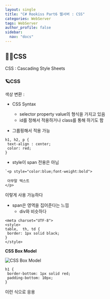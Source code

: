 ```yaml
---
layout: single
title: "C# Rookiss Part6 웹서버 : CSS"
categories: WebServer
tags: WebServer
author_profile: false
sidebar:
  nav: "docs"
---
```




## 🙇‍♀️CSS


CSS : Cascading Style Sheets


### 🪐CSS


색상 변환 : <span style="color:blue;font-weight:bold"> </span>


* CSS Syntax
  * selector property value의 형식을 가지고 있음
  * id를 정해서 적용하거나 class를 통해 하기도 함

* 그룹핑해서 적용 가능

```
h1, h2, p {
 text-align : center;
 color: red;
}
```


* style이 span 전용은 아님

```
`<p style="color:blue;font-weight:bold">

 아무말 텍스트
</p>
```
이렇게 사용 가능하다

* span은 영역을 집어준다는 느낌
  - div와 비슷하다


```
<meta charset="UTF-8">
<style>
table,  th, td {
 border: 1px solid black;
}
</style>
```



**CSS Box Model**


![CSS Box Model](https://user-images.githubusercontent.com/86364202/151689457-051dc4c1-aa8b-4794-99f4-e0485facd517.png)

```
h1 {
 border-bottom: 1px solid red;
 padding-bottom: 10px;
}
```

이런 식으로 응용
